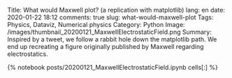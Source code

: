 ﻿Title: What would Maxwell plot? (a replication with matplotlib)
lang: en
date: 2020-01-22 18:12
comments: true
slug: what-would-maxwell-plot
Tags: Physics, Dataviz, Numerical physics
Category: Python
Image: /images/thumbnail_20200121_MaxwellElectrostaticField.png
Summary: Inspired by a tweet, we follow a rabbit hole down the matplotlib path. We end up recreating a figure originally published by Maxwell regarding electrostatics.

{% notebook posts/20200121_MaxwellElectrostaticField.ipynb cells[:] %}
